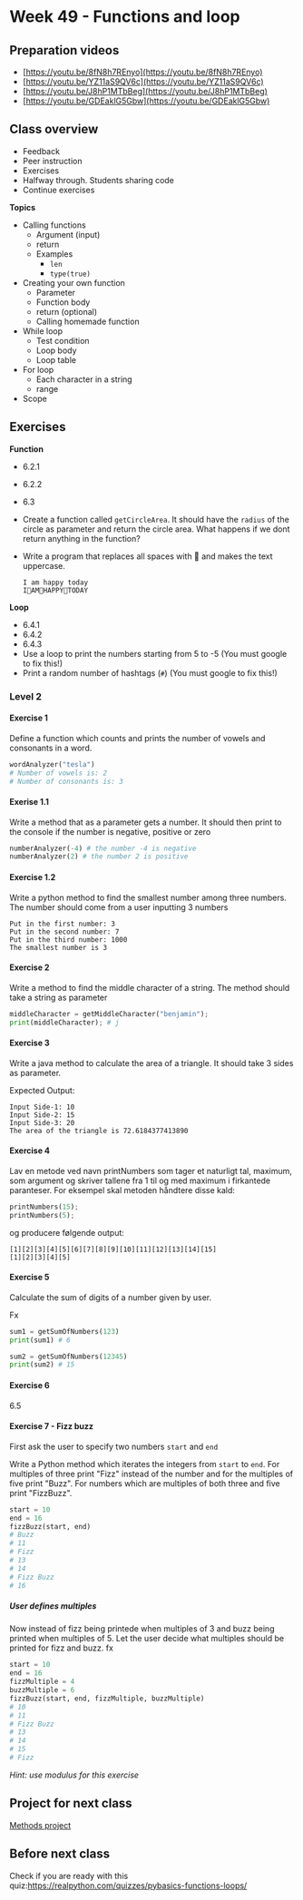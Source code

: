 # Week 49 - Functions and loop



## Preparation videos

- [https://youtu.be/8fN8h7REnyo](https://youtu.be/8fN8h7REnyo)
- [https://youtu.be/YZ11aS9QV6c](https://youtu.be/YZ11aS9QV6c)
- [https://youtu.be/J8hP1MTbBeg](https://youtu.be/J8hP1MTbBeg)
- [https://youtu.be/GDEaklG5Gbw](https://youtu.be/GDEaklG5Gbw)



<!--

## Peer instruction



### Question 1

```python
name = "benjamin"
size_of_name = len(name)
last_character = name[size_of_name]
print(last_character)
```

What will this program print?

1. `i`
2. `n`
3. `8`
4. `benjamin`
5. Error thrown



### Question 2

```python
print("KøBeNhAvN".lower()[3:6])
```

What will this program print?

1. `eNhA`
2. `enha`
3. `enh`
4. `københavn`
5. `kebabenhavn`
6. Error thrown



### Question 3

```python
name = "hello"
name_size = len(name - 1)
print(name_size % 3)
```

1. `0`
2. `1`
3. `2`
4. `3`
5. `4`
6. Error thrown

-->



## Class overview

- Feedback
- Peer instruction
- Exercises
- Halfway through. Students sharing code
- Continue exercises



**Topics**

- Calling functions
  - Argument (input)
  - return
  - Examples
    - `len`
    - `type(true)`
- Creating your own function
  - Parameter
  - Function body
  - return (optional)
  - Calling homemade function
- While loop
  - Test condition
  - Loop body
  - Loop table
- For loop
  - Each character in a string
  - range
- Scope



## Exercises



**Function**

- 6.2.1

- 6.2.2

- 6.3

- Create a function called `getCircleArea`. It should have the `radius` of the circle as parameter and return the circle area. What happens if we dont return anything in the function?

- Write a program that replaces all spaces with 👏 and makes the text uppercase.

  ```
  I am happy today
  I👏AM👏HAPPY👏TODAY
  ```

**Loop**

- 6.4.1
- 6.4.2
- 6.4.3
- Use a loop to print the numbers starting from 5 to -5 (You must google to fix this!)
- Print a random number of hashtags (`#`) (You must google to fix this!)



### Level 2



#### Exercise 1

Define a function which counts and prints the number of vowels and consonants in a word.

```python
wordAnalyzer("tesla")
# Number of vowels is: 2
# Number of consonants is: 3
```





#### Exerise 1.1

Write a method that as a parameter gets a number. It should then print to the console if the number is negative, positive or zero

```python
numberAnalyzer(-4) # the number -4 is negative
numberAnalyzer(2) # the number 2 is positive
```



#### Exercise 1.2

Write a python method to find the smallest number among three numbers. The number should come from a user inputting 3 numbers

```
Put in the first number: 3
Put in the second number: 7
Put in the third number: 1000
The smallest number is 3
```





#### Exercise 2

Write a method to find the middle character of a string. The method should take a string as parameter

```python
middleCharacter = getMiddleCharacter("benjamin"); 
print(middleCharacter); # j
```



#### Exercise 3

Write a java method to calculate the area of a triangle. It should take 3 sides as parameter.

Expected Output:

```
Input Side-1: 10                                                                               
Input Side-2: 15                                                                               
Input Side-3: 20                                                                              
The area of the triangle is 72.6184377413890
```



#### Exercise 4

Lav en metode ved navn printNumbers som tager et naturligt tal, maximum, som argument og skriver tallene fra 1 til og med maximum i firkantede paranteser. For eksempel skal metoden håndtere disse kald:

```python
printNumbers(15);
printNumbers(5);
```

og producere følgende output:

```
[1][2][3][4][5][6][7][8][9][10][11][12][13][14][15]
[1][2][3][4][5]
```



#### Exercise 5

Calculate the sum of digits of a number given by user.

Fx

```python
sum1 = getSumOfNumbers(123)
print(sum1) # 6

sum2 = getSumOfNumbers(12345)
print(sum2) # 15
```



#### Exercise 6

6.5



#### Exercise 7 - Fizz buzz

First ask the user to specify two numbers `start` and `end`

Write a Python method which iterates the integers from `start` to `end`. For  multiples of three print "Fizz" instead of the number and for the  multiples of five print "Buzz". For numbers which are multiples of both  three and five print "FizzBuzz".

```python
start = 10
end = 16
fizzBuzz(start, end)
# Buzz
# 11
# Fizz
# 13
# 14
# Fizz Buzz
# 16
```



##### User defines multiples

Now instead of fizz being printede when multiples of 3 and buzz being printed when multiples of 5. Let the user decide what multiples should be printed for fizz and buzz. fx

```python
start = 10
end = 16
fizzMultiple = 4
buzzMultiple = 6
fizzBuzz(start, end, fizzMultiple, buzzMultiple)
# 10
# 11
# Fizz Buzz
# 13
# 14
# 15
# Fizz
```

*Hint: use modulus for this exercise*



## Project for next class

[Methods project](../projects/methods-project.md)



## Before next class

Check if you are ready with this quiz:https://realpython.com/quizzes/pybasics-functions-loops/
